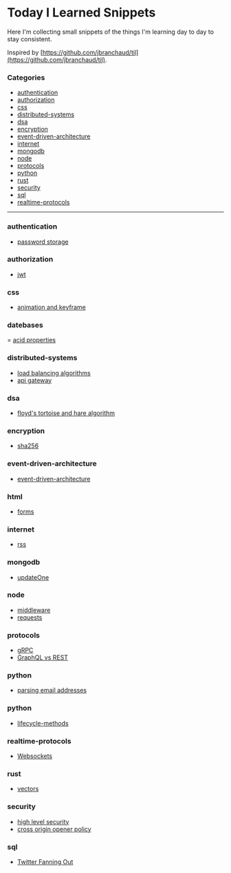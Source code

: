 # Today I Learned Snippets

Here I'm collecting small snippets of the things I'm learning day to day to stay consistent.

Inspired by [https://github.com/jbranchaud/til](https://github.com/jbranchaud/til).

### Categories

- [authentication](#authentication)
- [authorization](#authorization)
- [css](#css)
- [distributed-systems](#distributed-systems)
- [dsa](#dsa)
- [encryption](#encryption)
- [event-driven-architecture](#event-driven-architecture)
- [internet](#internet)
- [mongodb](#mongodb)
- [node](#node)
- [protocols](#protocols)
- [python](#python)
- [rust](#rust)
- [security](#security)
- [sql](#sql)
- [realtime-protocols](#websockets)

---

### authentication

- [password storage](/authentication/password_storage.md)

### authorization

- [jwt](/authorization/jwt.md)

### css

- [animation and keyframe](/css/keyframes.md)

### datebases

= [acid properties](/databases/acid.md)

### distributed-systems

- [load balancing algorithms](/distributed-systems/load-balancing-algorithms.md)
- [api gateway](/distributed-systems/api-gateway.md)

### dsa

- [floyd's tortoise and hare algorithm](/dsa/floyd_algo.md)

### encryption

- [sha256](/encryption/sha256.md)

### event-driven-architecture

- [event-driven-architecture](/event-driven-architecture/event-driven-architecture.md)

### html

- [forms](/html/forms.md)

### internet

- [rss](/internet/rss.md)

### mongodb

- [updateOne](/mongodb/updateOne.md)

### node

- [middleware](/node/middleware.md)
- [requests](/node/requests.md)

### protocols

- [gRPC](/protocols/grpc.md)
- [GraphQL vs REST](/protocols/graphql_vs_rest.md)

### python

- [parsing email addresses](/python/email-address-parsing-and-regex.md)

### python

- [lifecycle-methods]()

### realtime-protocols

- [Websockets](/realtime-protocols/websockets.md)

### rust

- [vectors](/rust/)

### security

- [high level security](/security/high-level-security.md)
- [cross origin opener policy](/security/cross-origin-opener-policy.md)

### sql

- [Twitter Fanning Out](/sql/twitter-fanning-out.md)
